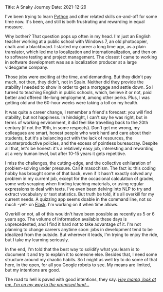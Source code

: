 Title: A Snaky Journey
Date: 2021-12-29


I've been trying to learn [Python](https://www.python.org/) and other related skills on-and-off for some time now. It's been, and still is both frustrating and rewarding in equal measure.

Why bother? That question pops up often in my head. I'm just an English teacher working at a public school with Windows 7, an old photocopier, chalk and a blackboard. I started my career a long time ago, as a plain translator, which led me to localization and internationalization, and then on to software testing and project management. The closest I came to working in software development was as a localization producer at a large videogame company.

Those jobs were exciting at the time, and demanding. But they didn't pay much, not then, they didn't, not in Spain. Neither did they provide the stability I needed to show in order to get a mortgage and settle down. So I turned to teaching English in public schools, which, believe it or not, paid better and offered life-long employment, among other perks. Plus, I was getting old and the 60-hour weeks were taking a toll on my health.

It was quite a career change, I remember a friend's forecast: you will find stability, but not happiness. In hindsight, I can't say he was right, but in terms of working environment, it did feel like travelling back to the 20th century (if not the 19th, in some respects). Don't get me wrong, my colleagues are smart, honest people who work hard and care about their students, but it's a balancing act with the lack of resources, the counterproductive policies, and the excess of pointless bureaucray. Despite all that, let's be honest: it's a relatively easy job, interesting and rewarding at a very human level, but after 10-15 years it gets repetitive.

I miss the challenges, the cutting-edge, and the collective exhilaration of problem-solving under pressure. Call it masochism. The fact is: this coding hobby has brought some of that back, even if it hasn't exactly solved any problem in my current job, except for the occasional calculation of grades, some web scraping when finding teaching materials, or using regular expressions to deal with texts. I've even been delving into NLP to try and extract vocabulary or text statistics. But truth be told, it's all overkill for my current needs. A quizzing app seems doable in the command line, not so much -yet- on [Flask](https://flask.palletsprojects.com/en/2.0.x/). I'm working on it when time allows.

Overkill or not, all of this wouldn't have been possible as recently as 5 or 6 years ago. The volume of information available these days is unprecedented, and I find it hard not to take advantage of it. I'm not planning to change careers anytime soon: jobs in development tend to be idealized from the outside. But wherever it leads, I'm trying to enjoy the ride, but I take my learning seriously.

In the end, I'm told that the best way to solidify what you learn is to document it and try to explain it to someone else. Besides that, I need some structure around my chaotic habits. So I might as well try to do some of that here, in the open, for all you Google robots to see. My means are limited, but my intentions are good. 

The road to hell is paved with good intentions, they say. *[Hey mama, look at me, I'm on my way to the promised land...](https://youtu.be/l482T0yNkeo "AC/DC - Highway to Hell")*

